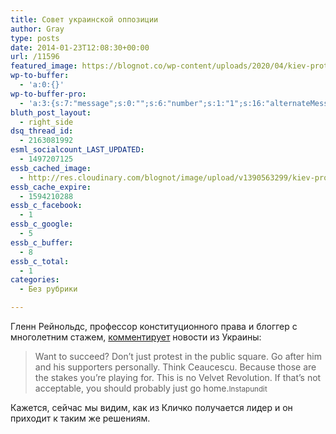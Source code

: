 ```yaml
---
title: Совет украинской оппозиции
author: Gray
type: posts
date: 2014-01-23T12:08:30+00:00
url: /11596
featured_image: https://blognot.co/wp-content/uploads/2020/04/kiev-protest_jyr61u.jpg
wp-to-buffer:
  - 'a:0:{}'
wp-to-buffer-pro:
  - 'a:3:{s:7:"message";s:0:"";s:6:"number";s:1:"1";s:16:"alternateMessage";s:0:"";}'
bluth_post_layout:
  - right_side
dsq_thread_id:
  - 2163081992
esml_socialcount_LAST_UPDATED:
  - 1497207125
essb_cached_image:
  - http://res.cloudinary.com/blognot/image/upload/v1390563299/kiev-protest_jyr61u.jpg
essb_cache_expire:
  - 1594210288
essb_c_facebook:
  - 1
essb_c_google:
  - 5
essb_c_buffer:
  - 8
essb_c_total:
  - 1
categories:
  - Без рубрики

---
```








Гленн Рейнольдс, профессор конституционного права и блоггер с многолетним стажем, <a href="http://pjmedia.com/instapundit/182913/" target="_blank">комментирует</a> новости из Украины:

> Want to succeed? Don’t just protest in the public square. Go after him and his supporters personally. Think Ceaucescu. Because those are the stakes you’re playing for. This is no Velvet Revolution. If that’s not acceptable, you should probably just go home.<small>Instapundit</small>

Кажется, сейчас мы видим, как из Кличко получается лидер и он приходит к таким же решениям.